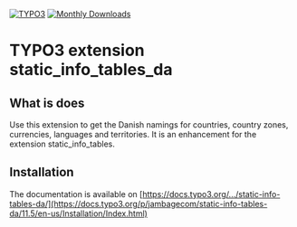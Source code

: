 [![TYPO3](https://img.shields.io/badge/TYPO3-Extension-orange?logo=TYPO3)](https://extensions.typo3.org/extension/static_info_tables_da)
[![Monthly Downloads](https://poser.pugx.org/jambagecom/static-static_info_tables_da/d/monthly)](https://packagist.org/packages/jambagecom/static-static_info_tables_da)

# TYPO3 extension static_info_tables_da

## What is does

Use this extension to get the Danish namings for countries, country zones, currencies, languages and territories.
It is an enhancement for the extension static_info_tables.

## Installation

The documentation is available on [https://docs.typo3.org/.../static-info-tables-da/](https://docs.typo3.org/p/jambagecom/static-info-tables-da/11.5/en-us/Installation/Index.html)
